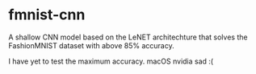 # fmnist-cnn

A shallow CNN model based on the LeNET architechture that solves the FashionMNIST dataset with above 85% accuracy. 

I have yet to test the maximum accuracy. macOS nvidia sad :(
